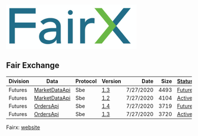 [![Fairx](https://github.com/Open-Markets-Initiative/Directory/blob/main/Images/Fairx.png)](https://www.fairx.com)


## Fair Exchange

| Division | Data | Protocol | Version | Date | Size | [Status][Omi.Glossary.Status] | [Testing][Omi.Glossary.Testing] | Specification |
| --- | --- | --- | --- | ---: | ---: | --- | --- | --- |
| Futures | [MarketDataApi][Fairx.Futures.MarketDataApi.Sbe.v1.3.Dissector] | Sbe | [1.3][Fairx.Futures.MarketDataApi.Sbe.v1.3.Dissector] | 7/27/2020 | 4493 | [Future][Omi.Glossary.Status.Future] | [Untested][Omi.Glossary.Testing.Untested] | [xml][Fairx.Futures.MarketDataApi.Sbe.v1.3.Xml] |
| Futures | [MarketDataApi][Fairx.Futures.MarketDataApi.Sbe.v1.2.Dissector] | Sbe | [1.2][Fairx.Futures.MarketDataApi.Sbe.v1.2.Dissector] | 7/27/2020 | 4104 | [Active][Omi.Glossary.Status.Active] | [Verified][Omi.Glossary.Testing.Verified] | [pdf][Fairx.Futures.MarketDataApi.Sbe.v1.2.Pdf] - [xml][Fairx.Futures.MarketDataApi.Sbe.v1.2.Xml] |
| Futures | [OrdersApi][Fairx.Futures.OrdersApi.Sbe.v1.4.Dissector] | Sbe | [1.4][Fairx.Futures.OrdersApi.Sbe.v1.4.Dissector] | 7/27/2020 | 3719 | [Future][Omi.Glossary.Status.Future] | [Verified][Omi.Glossary.Testing.Verified] | [xml][Fairx.Futures.OrdersApi.Sbe.v1.4.Xml] |
| Futures | [OrdersApi][Fairx.Futures.OrdersApi.Sbe.v1.3.Dissector] | Sbe | [1.3][Fairx.Futures.OrdersApi.Sbe.v1.3.Dissector] | 7/27/2020 | 3720 | [Active][Omi.Glossary.Status.Active] | [Untested][Omi.Glossary.Testing.Untested] | [pdf][Fairx.Futures.OrdersApi.Sbe.v1.3.Pdf] - [xml][Fairx.Futures.OrdersApi.Sbe.v1.3.Xml] |


Fairx: [website](https://www.fairx.com "Go to Fair Exchange")


[Omi.Glossary.Status]: https://github.com/Open-Markets-Initiative/Directory/blob/main/Glossary/Status.md "Protocol Deployment Status"
[Omi.Glossary.Status.Active]: https://github.com/Open-Markets-Initiative/Directory/blob/main/Glossary/Status.md "Deployment Status: Protocol is in active production"
[Omi.Glossary.Status.Deprecated]: https://github.com/Open-Markets-Initiative/Directory/blob/main/Glossary/Status.md "Deployment Status: Protocol is no longer in active use"
[Omi.Glossary.Status.Future]: https://github.com/Open-Markets-Initiative/Directory/blob/main/Glossary/Status.md "Deployment Status: Protocol is not yet deployed to an active production environment"
[Omi.Glossary.Status.Unknown]: https://github.com/Open-Markets-Initiative/Directory/blob/main/Glossary/Status.md "Deployment Status: Protocol deployment status is unknown"
[Omi.Glossary.Status.Header]: https://github.com/Open-Markets-Initiative/Directory/blob/main/Glossary/Status.md "Deployment Status: Header only protocol provided for debugging"
[Omi.Glossary.Testing]: https://github.com/Open-Markets-Initiative/Directory/blob/main/Glossary/Testing.md "Protocol Testing Status"
[Omi.Glossary.Testing.Verified]: https://github.com/Open-Markets-Initiative/Directory/blob/main/Glossary/Testing.md "Testing Status: Protocol has been tested on live data"
[Omi.Glossary.Testing.Incomplete]: https://github.com/Open-Markets-Initiative/Directory/blob/main/Glossary/Testing.md "Testing Status: Protocol has been tested on live data but contains known issues"
[Omi.Glossary.Testing.Beta]: https://github.com/Open-Markets-Initiative/Directory/blob/main/Glossary/Testing.md "Testing Status: Protocol has not been tested and structure is speculative"
[Omi.Glossary.Testing.Untested]: https://github.com/Open-Markets-Initiative/Directory/blob/main/Glossary/Testing.md "Testing Status: Protocol has not been tested on live data"

[Fairx.Futures.MarketDataApi.Sbe.v1.2.Dissector]: https://github.com/Open-Markets-Initiative/wireshark-lua/blob/main/Fairx/Fairx.Futures.MarketDataApi.Sbe.v1.2.Script.Dissector.lua "Fairx Futures MarketDataApi Sbe v1.2 Wireshark Dissector"
[Fairx.Futures.MarketDataApi.Sbe.v1.2.Pdf]: https://github.com/Open-Markets-Initiative/Directory/blob/main/Specifications/Fairx/Fairx.Futures.MarketDataApi.Sbe.v1.2.pdf "Fair Exchange 1.2 Pdf"
[Fairx.Futures.MarketDataApi.Sbe.v1.2.Xml]: https://github.com/Open-Markets-Initiative/Directory/blob/main/Specifications/Fairx/Fairx.Futures.MarketDataApi.Sbe.v1.2.xml "Fair Exchange 1.2 Xml"
[Fairx.Futures.MarketDataApi.Sbe.v1.3.Dissector]: https://github.com/Open-Markets-Initiative/wireshark-lua/blob/main/Fairx/Fairx.Futures.MarketDataApi.Sbe.v1.3.Script.Dissector.lua "Fairx Futures MarketDataApi Sbe v1.3 Wireshark Dissector"
[Fairx.Futures.MarketDataApi.Sbe.v1.3.Xml]: https://github.com/Open-Markets-Initiative/Directory/blob/main/Specifications/Fairx/Fairx.Futures.MarketDataApi.Sbe.v1.3.pdf "Fair Exchange 1.3 Xml"
[Fairx.Futures.OrdersApi.Sbe.v1.3.Dissector]: https://github.com/Open-Markets-Initiative/wireshark-lua/blob/main/Fairx/Fairx.Futures.OrdersApi.Sbe.v1.3.Script.Dissector.lua "Fairx Futures OrdersApi Sbe v1.3 Wireshark Dissector"
[Fairx.Futures.OrdersApi.Sbe.v1.3.Pdf]: https://github.com/Open-Markets-Initiative/Directory/blob/main/Specifications/Fairx/Fairx.Futures.OrdersApi.Sbe.v1.3.pdf "Fair Exchange 1.3 Pdf"
[Fairx.Futures.OrdersApi.Sbe.v1.3.Xml]: https://github.com/Open-Markets-Initiative/Directory/blob/main/Specifications/Fairx/Fairx.Futures.OrdersApi.Sbe.v1.3.xml "Fair Exchange 1.3 Xml"
[Fairx.Futures.OrdersApi.Sbe.v1.4.Dissector]: https://github.com/Open-Markets-Initiative/wireshark-lua/blob/main/Fairx/Fairx.Futures.OrdersApi.Sbe.v1.4.Script.Dissector.lua "Fairx Futures OrdersApi Sbe v1.4 Wireshark Dissector"
[Fairx.Futures.OrdersApi.Sbe.v1.4.Xml]: https://github.com/Open-Markets-Initiative/Directory/blob/main/Specifications/Fairx/Fairx.Futures.OrdersApi.Sbe.v1.4.xml "Fair Exchange 1.4 Xml"
